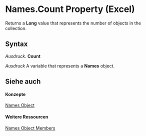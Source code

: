 
# Names.Count Property (Excel)

Returns a  **Long** value that represents the number of objects in the collection.


## Syntax

 _Ausdruck_. **Count**

 _Ausdruck_ A variable that represents a **Names** object.


## Siehe auch


#### Konzepte


[Names Object](ffecf89d-7bae-c470-8e37-608857a9de2a.md)
#### Weitere Ressourcen


[Names Object Members](http://msdn.microsoft.com/library/32c3c4d9-80fb-28c8-86e0-d504e3bfc0ba%28Office.15%29.aspx)